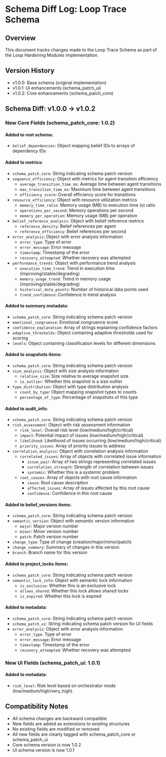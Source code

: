 # Schema Diff Log: Loop Trace Schema

## Overview
This document tracks changes made to the Loop Trace Schema as part of the Loop Hardening Modules implementation.

## Version History
- v1.0.0: Base schema (original implementation)
- v1.0.1: UI enhancements (schema_patch_ui)
- v1.0.2: Core enhancements (schema_patch_core)

## Schema Diff: v1.0.0 → v1.0.2

### New Core Fields (schema_patch_core: 1.0.2)

#### Added to root schema:
- `belief_dependencies`: Object mapping belief IDs to arrays of dependency IDs

#### Added to metrics:
- `schema_patch_core`: String indicating schema patch version
- `sequence_efficiency`: Object with metrics for agent transition efficiency
  - `average_transition_time_ms`: Average time between agent transitions
  - `max_transition_time_ms`: Maximum time between agent transitions
  - `efficiency_score`: Overall efficiency score for transitions
- `resource_efficiency`: Object with resource utilization metrics
  - `memory_time_ratio`: Memory usage (MB) to execution time (s) ratio
  - `operations_per_second`: Memory operations per second
  - `memory_per_operation`: Memory usage (MB) per operation
- `belief_reference_analysis`: Object with belief reference metrics
  - `reference_density`: Belief references per agent
  - `reference_efficiency`: Belief references per second
- `error_analysis`: Object with error analysis information
  - `error_type`: Type of error
  - `error_message`: Error message
  - `timestamp`: Timestamp of the error
  - `recovery_attempted`: Whether recovery was attempted
- `performance_trends`: Object with performance trend analysis
  - `execution_time_trend`: Trend in execution time (improving/stable/degrading)
  - `memory_usage_trend`: Trend in memory usage (improving/stable/degrading)
  - `historical_data_points`: Number of historical data points used
  - `trend_confidence`: Confidence in trend analysis

#### Added to summary.metadata:
- `schema_patch_core`: String indicating schema patch version
- `emotional_congruence`: Emotional congruence score
- `confidence_explanation`: Array of strings explaining confidence factors
- `adaptive_thresholds`: Object containing adaptive thresholds used for scoring
- `levels`: Object containing classification levels for different dimensions

#### Added to snapshots items:
- `schema_patch_core`: String indicating schema patch version
- `size_analysis`: Object with size analysis information
  - `relative_size`: Size relative to average snapshot size
  - `is_outlier`: Whether this snapshot is a size outlier
- `type_distribution`: Object with type distribution analysis
  - `count_by_type`: Object mapping snapshot types to counts
  - `percentage_of_type`: Percentage of snapshots of this type

#### Added to audit_info:
- `schema_patch_core`: String indicating schema patch version
- `risk_assessment`: Object with risk assessment information
  - `risk_level`: Overall risk level (low/medium/high/critical)
  - `impact`: Potential impact of issues (low/medium/high/critical)
  - `likelihood`: Likelihood of issues occurring (low/medium/high/critical)
  - `priority_issues`: Array of priority issues to address
- `correlation_analysis`: Object with correlation analysis information
  - `correlated_issues`: Array of objects with correlated issue information
    - `issue_pair`: Array of two strings representing correlated issues
    - `correlation_strength`: Strength of correlation between issues
    - `systemic`: Whether this is a systemic problem
  - `root_causes`: Array of objects with root cause information
    - `cause`: Root cause description
    - `affected_issues`: Array of issues affected by this root cause
    - `confidence`: Confidence in this root cause

#### Added to belief_versions items:
- `schema_patch_core`: String indicating schema patch version
- `semantic_version`: Object with semantic version information
  - `major`: Major version number
  - `minor`: Minor version number
  - `patch`: Patch version number
- `change_type`: Type of change (creation/major/minor/patch)
- `change_summary`: Summary of changes in this version
- `branch`: Branch name for this version

#### Added to project_locks items:
- `schema_patch_core`: String indicating schema patch version
- `semantic_lock_info`: Object with semantic lock information
  - `is_exclusive`: Whether this is an exclusive lock
  - `allows_shared`: Whether this lock allows shared locks
  - `is_expired`: Whether this lock is expired

#### Added to metadata:
- `schema_patch_core`: String indicating schema patch version
- `schema_patch_ui`: String indicating schema patch version for UI fields
- `error_analysis`: Object with error analysis information
  - `error_type`: Type of error
  - `error_message`: Error message
  - `timestamp`: Timestamp of the error
  - `recovery_attempted`: Whether recovery was attempted

### New UI Fields (schema_patch_ui: 1.0.1)

#### Added to metadata:
- `risk_level`: Risk level based on orchestrator mode (low/medium/high/very_high)

## Compatibility Notes
- All schema changes are backward compatible
- New fields are added as extensions to existing structures
- No existing fields are modified or removed
- All new fields are clearly tagged with schema_patch_core or schema_patch_ui
- Core schema version is now 1.0.2
- UI schema version is now 1.0.1
